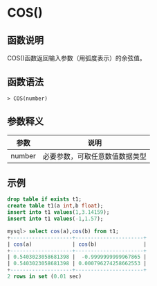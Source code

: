 # **COS()**

## **函数说明**

COS()函数返回输入参数（用弧度表示）的余弦值。

## **函数语法**

```
> COS(number)
```

## **参数释义**

|  参数   | 说明  |
|  ----  | ----  |
| number | 必要参数，可取任意数值数据类型 |

## **示例**

```sql
drop table if exists t1;
create table t1(a int,b float);
insert into t1 values(1,3.14159);
insert into t1 values(-1,1.57);

mysql> select cos(a),cos(b) from t1;
+--------------------+----------------------+
| cos(a)             | cos(b)               |
+--------------------+----------------------+
| 0.5403023058681398 |  -0.9999999999967865 |
| 0.5403023058681398 | 0.000796274258662553 |
+--------------------+----------------------+
2 rows in set (0.01 sec)
```
